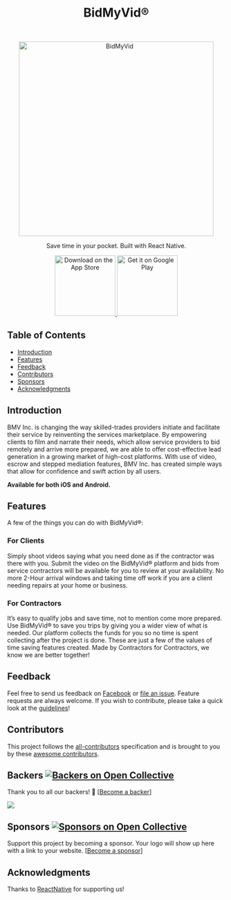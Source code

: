 <h1 align="center" style="text-color:#e20107;"> BidMyVid® </h1> <br>
<p align="center">
  <a href="https://www.bidmyvid.com/">
    <img alt="BidMyVid" title="BidMyVid" src="https://github.com/bid-my-vid/app/icon.png" width="450">
  </a>
</p>

<p align="center">
  Save time in your pocket. Built with React Native.
</p>

<p align="center">
  <a href="https://apps.apple.com/us/app/bidmyvid/id1276028261">
    <img alt="Download on the App Store" title="App Store" src="http://i.imgur.com/0n2zqHD.png" width="140">
  </a>

  <a href="https://play.google.com/store/apps/details?id=bidmyvid.com.bmvs">
    <img alt="Get it on Google Play" title="Google Play" src="http://i.imgur.com/mtGRPuM.png" width="140">
  </a>
</p>

<!-- START doctoc generated TOC please keep comment here to allow auto update -->
<!-- DON'T EDIT THIS SECTION, INSTEAD RE-RUN doctoc TO UPDATE -->
## Table of Contents

- [Introduction](#introduction)
- [Features](#features)
- [Feedback](#feedback)
- [Contributors](#contributors)
- [Sponsors](#sponsors-)
- [Acknowledgments](#acknowledgments)

<!-- END doctoc generated TOC please keep comment here to allow auto update -->

## Introduction

BMV Inc. is changing the way skilled-trades providers initiate and facilitate their service by reinventing the services marketplace. By empowering clients to film and narrate their needs, which allow service providers to bid remotely and arrive more prepared, we are able to offer cost-effective lead generation in a growing market of high-cost platforms. With use of video, escrow and stepped mediation features, BMV Inc. has created simple ways that allow for confidence and swift action by all users.

**Available for both iOS and Android.**

## Features

A few of the things you can do with BidMyVid®:

### For Clients

Simply shoot videos saying what you need done as if the contractor was there with you.  Submit the video on the BidMyVid® platform and bids from service contractors will be available for you to review at your availability.  No more 2-Hour arrival windows and taking time off work if you are a client needing repairs at your home or business.

### For Contractors
It’s easy to qualify jobs and save time, not to mention come more prepared.  Use BidMyVid® to save you trips by giving you a wider view of what is needed.  Our platform collects the funds for you so no time is spent collecting after the project is done.  These are just a few of the values of time saving features created.  Made by Contractors for Contractors, we know we are better together!

## Feedback

Feel free to send us feedback on [Facebook](https://www.facebook.com/bidmyvid) or [file an issue](https://github.com/bid-my-vid/app/issues/new). Feature requests are always welcome. If you wish to contribute, please take a quick look at the [guidelines](./CONTRIBUTING.md)!

## Contributors

This project follows the [all-contributors](https://github.com/bid-my-vid/all-contributors) specification and is brought to you by these [awesome contributors](./CONTRIBUTORS.md).

## Backers [![Backers on Open Collective](https://opencollective.com/bid-my-vid/backers/badge.svg)](#backers)

Thank you to all our backers! 🙏 [[Become a backer](https://opencollective.com/bid-my-vid#backer)]

<a href="https://opencollective.com/git-point#backers" target="_blank"><img src="https://opencollective.com/bid-my-vid/backers.svg?width=890"></a>

## Sponsors [![Sponsors on Open Collective](https://opencollective.com/bid-my-vid/sponsors/badge.svg)](#sponsors)

Support this project by becoming a sponsor. Your logo will show up here with a link to your website. [[Become a sponsor](https://opencollective.com/bid-my-vid#sponsor)]

## Acknowledgments

Thanks to [ReactNative](https://facebook.github.io/react-native/) for supporting us!
